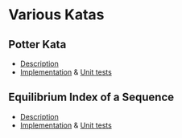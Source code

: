 Various Katas
=============

Potter Kata
-----------
- [Description](http://www.codingdojo.org/cgi-bin/wiki.pl?KataPotter)
- [Implementation](src/main/scala/potter/PotterKata.scala) & [Unit tests](src/test/scala/potter/PotterKataSpec.scala)

Equilibrium Index of a Sequence
-------------------------------
- [Description](http://blog.codility.com/2011/03/solutions-for-task-equi.html)
- [Implementation](src/main/scala/equi/Equi.scala) & [Unit tests](src/test/scala/equi/EquiSpec.scala)

